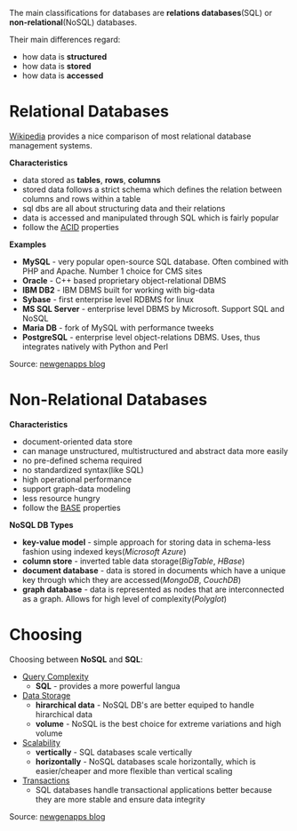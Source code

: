 The main classifications for databases are __relations databases__(SQL) or __non-relational__(NoSQL) databases. 

Their main differences regard:
* how data is __structured__
* how data is __stored__
* how data is __accessed__

# Relational Databases
[Wikipedia](https://en.wikipedia.org/wiki/Comparison_of_relational_database_management_systems) provides a nice comparison of most relational database management systems.

__Characteristics__
* data stored as __tables__, __rows__, __columns__
* stored data follows a strict schema which defines the relation between columns and rows within a table
* sql dbs are all about structuring data and their relations
* data is accessed and manipulated through SQL which is fairly popular
* follow the [ACID](/resources/glossary.md#ACID) properties

__Examples__
* __MySQL__ - very popular open-source SQL database. Often combined with PHP and Apache. Number 1 choice for CMS sites
* __Oracle__ - C++ based proprietary object-relational DBMS
* __IBM DB2__ - IBM DBMS built for working with big-data
* __Sybase__ - first enterprise level RDBMS for linux
* __MS SQL Server__ - enterprise level DBMS by Microsoft. Support SQL and NoSQL
* __Maria DB__ - fork of MySQL with performance tweeks
* __PostgreSQL__ - enterprise level object-relations DBMS. Uses, thus integrates natively with Python and Perl 

Source: [newgenapps blog](https://www.newgenapps.com/blog/sql-vs-nosql-finding-the-right-dbms-for-your-project)

# Non-Relational Databases
__Characteristics__
* document-oriented data store
* can manage unstructured, multistructured and abstract data more easily
* no pre-defined schema required
* no standardized syntax(like SQL)
* high operational performance
* support graph-data modeling
* less resource hungry
* follow the [BASE](/resources/glossary.md#BASE) properties

__NoSQL DB Types__
* __key-value model__ - simple approach for storing data in schema-less fashion using indexed keys(_Microsoft Azure_)
* __column store__ - inverted table data storage(_BigTable_, _HBase_)
* __document database__ - data is stored in documents which have a unique key through which they are accessed(_MongoDB_, _CouchDB_)
* __graph database__ - data is represented as nodes that are interconnected as a graph. Allows for high level of complexity(_Polyglot_)

# Choosing
Choosing between __NoSQL__ and __SQL__:
* <u>Query Complexity</u>
    * __SQL__ - provides a more powerful langua
* <u>Data Storage</u>
    * __hirarchical data__ - NoSQL DB's are better equiped to handle hirarchical data
    * __volume__ - NoSQL is the best choice for extreme variations and high volume
* <u>Scalability</u>
    * __vertically__ - SQL databases scale vertically
    * __horizontally__ - NoSQL databases scale horizontally, which is easier/cheaper and more flexible than vertical scaling
* <u>Transactions</u>
    * SQL databases handle transactional applications better because they are more stable and ensure data integrity 


Source: [newgenapps blog](https://www.newgenapps.com/blog/sql-vs-nosql-finding-the-right-dbms-for-your-project)